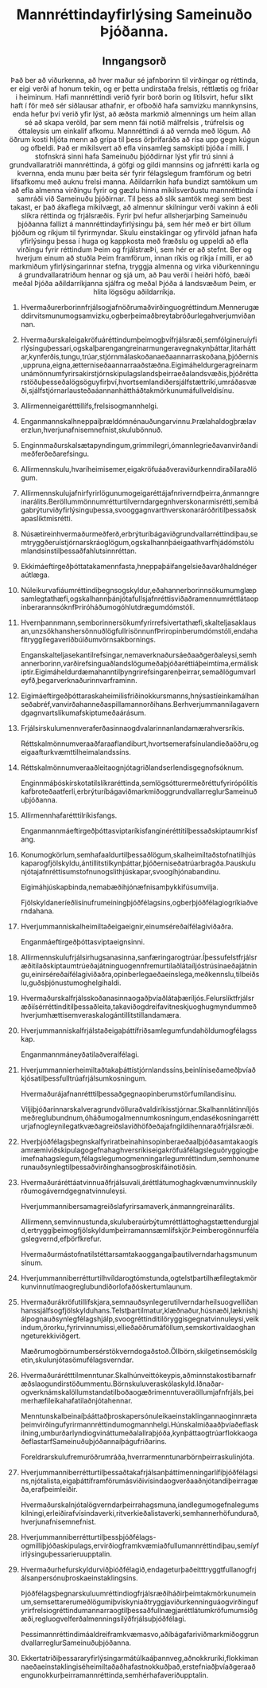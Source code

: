 <h1 align='center'>Mannréttindayfirlýsing Sameinuðo Þjóðanna.</h1>
<h2 align='center'>Inngangsorð</h2>
<p align='center'>Það ber að viðurkenna, að hver maður sé jafnborinn til virðingar og réttinda, er eigi verði af honum tekin, og er þetta undirstaða frelsis, réttlætis og friðar i heiminum.
Hafi mannréttindi verið fyrir borð borin og lítilsvirt, hefur slíkt haft í för með sér siðlausar athafnir, er ofboðið hafa samvizku mannkynsins, enda hefur því verið yfir lýst, að æðsta markmið almennings um heim allan sé að skapa veröld, þar sem menn fái notið málfrelsis , trúfrelsis og óttaleysis um einkalíf afkomu.
Mannréttindi á að vernda með lögum. Að öðrum kosti hljóta menn að grípa til þess örþrifaráðs að rísa upp gegn kúgun og ofbeldi.
Það er mikilsvert að efla vinsamleg samskipti þjóða í milli.
Í stofnskrá sinni hafa Sameinuðu þjóðdirnar lýst yfir trú sinni á grundvallaratriði mannréttinda, á göfgi og gildi mannsins og jafnrétti karla og kvernna, enda munu þær beita sér fyrir félagslegum framförum og betri lífsafkomu með auknu frelsi manna.
Aðildarríkin hafa bundizt samtökum um að efla almenna virðingu fyrir og gæzlu hinna mikilsverðustu mannréttinda í samráði við Sameinuðu þjóðirnar.
Til þess að slík samtök megi sem best takast, er það ákaflega mikilvægt, að almennur skilningur verði vakinn á eðli slíkra réttinda og frjálsræðis.
Fyrir því hefur allsherjarþing Sameinuðu þjóðanna fallizt á mannréttindayfirlýsingu þá, sem hér með er birt öllum þjóðum og ríkjum til fyrirmyndar. Skulu einstaklingar og yfirvöld jafnan hafa yfirlýsingu þessa í huga og kappkosta með fræðslu og uppeldi að efla virðingu fyrir réttindum Þeim og frjálstræÞi, sem hér er að stefnt. Ber og hverjum einum að stuðla Þeim framförum, innan ríkis og ríkja í milli, er að markmiðum yfirlýsingarinnar stefna, tryggja almenna og virka viðurkenningu á grundvallaratriðum hennar og sjá um, að Þau verði í heiðri höfó, bæði meðal Þjóða aðildarríkjanna sjálfra og meðal Þjóða á landsvæðum Þeim, er hlita lögsögu aðildarríkja.</p>
<ol>
  <li>
    <p>Hvermaðurerborinnfrjálsogjafnöðrumaðvirðinguogréttindum.Mennerugæddirvitsmunumogsamvizku,ogberþeimaðbreytabróðurlegahverjumviðannan.</p>
  </li>
  <li>
    <p>Hvermaðurskaleigakröfuáréttindumþeimogþvífrjálsræði,semfólgineruíyfirlýsinguþessari,ogskalþarengangreinarmungeravegnakynþáttar,litarháttar,kynferðis,tungu,trúar,stjórnmálaskoðanaeðaannarraskoðana,þjóðernis,uppruna,eigna,ætterniseðaannarraaðstæðna.Eigimáheldurgeragreinarmunámönnumfyrirsakirstjórnskipulagslandsþeirraeðalandsvæðis,þjóðréttarstöðuþesseðalögsöguyfirþví,hvortsemlandiðersjálfstættríki,umráðasvæði,sjálfstjórnarlausteðaáannanháttháðtakmörkunumáfullveldisínu.</p>
  </li>
  <li>
    <p>Allirmenneigarétttillífs,frelsisogmannhelgi.</p>
  </li>
  <li>
    <p>Enganmannskalhneppaíþrældómnénauðungarvinnu.Þrælahaldogþrælaverzlun,hverjunafnisemnefnist,skulubönnuð.</p>
  </li>
  <li>
    <p>Enginnmaðurskalsætapyndingum,grimmilegri,ómannlegrieðavanvirðandimeðferðeðarefsingu.</p>
  </li>
  <li>
    <p>Allirmennskulu,hvaríheimisemer,eigakröfuáaðveraviðurkenndiraðilaraðlögum.</p>
  </li>
  <li>
    <p>Allirmennskulujafnirfyrirlögunumogeigaréttájafnriverndþeirra,ánmanngreinarálits.Beröllummönnumrétturtilverndargegnhverskonarmisrétti,semíbágabrýturviðyfirlýsinguþessa,svooggagnvarthverskonaráróðritilþessaðskapaslíktmisrétti.</p>
  </li>
  <li>
    <p>Núsætireinhvermaðurmeðferð,erbrýturíbágaviðgrundvallarréttindiþau,semtryggðeruístjórnarskráoglögum,ogskalhannþáeigaathvarfhjádómstólumlandsinstilþessaðfahlutsinnréttan.</p>
  </li>
  <li>
    <p>Ekkimáeftirgeðþóttatakamennfasta,hneppaþáifangelsieðavarðhaldnégeraútlæga.</p>
  </li>
  <li>
    <p>Núleikurvafiáumréttindiþegnsogskyldur,eðahannerborinnsökumumglæpsamlegtathæfi,ogskalhannþánjótafullsjafnréttisviðaðramennumréttlátaopinberarannsóknfÞriróháðumogóhlutdrægumdómstóli.</p>
  </li>
  <li>
    <p>Hvernþannmann,semborinnersökumfyrirrefsivertathæfi,skalteljasaklausan,unzsökhanshersönnuðlögfullrisönnunfÞriropinberumdómstóli,endahafitryggilegaveriðbúiðumvörnsakbornings.</p>
    <p>Enganskalteljasekantilrefsingar,nemaverknaðursáeðaaðgerðaleysi,semhannerborinn,varðirefsinguaðlandslögumeðaþjóðaréttiáþeimtíma,ermáliskiptir.Eigimáheldurdæmahanntilþyngrirefsingarenþeirrar,semaðlögumvarleyfð,þegarverknaðurinnvarframinn.</p>
  </li>
  <li>
    <p>Eigimáeftirgeðþóttaraskaheimilisfriðinokkursmanns,hnýsastíeinkamálhanseðabréf,vanvirðahanneðaspillamannorðihans.Berhverjummannilagaverndgagnvartslíkumafskiptumeðaárásum.</p>
  </li>
  <li>
    <p>Frjálsirskulumennveraferðasinnaogdvalarinnanlandamærahversríkis.</p>
    <p>Réttskalmönnumveraaðfaraaflandiburt,hvortsemerafsínulandieðaöðru,ogeigaafturkvæmttilheimalandssíns.</p>
  </li>
  <li>
    <p>Réttskalmönnumveraaðleitaognjótagriðlandserlendisgegnofsóknum.</p>
    <p>Enginnmáþóskírskotatilslíkraréttinda,semlögsótturermeðréttufyrirópólitískafbroteðaatferli,erbrýturíbágaviðmarkmiðoggrundvallarreglurSameinuðuþjóðanna.</p>
  </li>
  <li>
    <p>Allirmennhafarétttilríkisfangs.</p>
    <p>Enganmannmáeftirgeðþóttasviptaríkisfanginéréttitilþessaðskiptaumríkisfang.</p>
  </li>
  <li>
    <p>Konumogkörlum,semhafaaldurtilþessaðlögum,skalheimiltaðstofnatilhjúskaparogfjölskyldu,ántillitstilkynþáttar,þjóðerniseðatrúarbragða.Þauskulunjótajafnréttisumstofnunogslithjúskapar,svoogíhjónabandinu.</p>
    <p>Eigimáhjúskapbinda,nemabæðihjónæfnisamþykkifúsumvilja.</p>
    <p>Fjölskyldaneríeðlisínufrumeiningþjóðfélagsins,ogberþjóðfélagiogríkiaðverndahana.</p>
  </li>
  <li>
    <p>Hverjummanniskalheimiltaðeigaeignir,einumséreðaífélagiviðaðra.</p>
    <p>Enganmáeftirgeðþóttasviptaeignsinni.</p>
  </li>
  <li>
    <p>Allirmennskulufrjálsirhugsanasinna,sanfæringarogtrúar.Íþessufelstfrjálsræðitilaðskiptaumtrúeðajátninguogennfremurtilaðlátaíljóstrúsínaeðajátningu,einirséreðaífélagiviðaðra,opinberlegaeðaeinslega,meðkennslu,tilbeiðslu,guðsþjónustumoghelgihaldi.</p>
  </li>
  <li>
    <p>Hvermaðurskalfrjálsskoðanasinnaogaðþvíaðlátaþæríljós.Felurslíktfrjálsræðiísérréttinditilþessaðleita,takaviðogdreifavitneskjuoghugmyndummeðhverjumhættisemveraskalogántillitstillandamæra.</p>
  </li>
  <li>
    <p>Hverjummanniskalfrjálstaðeigaþáttífriðsamlegumfundahöldumogfélagsskap.</p>
    <p>Enganmannmáneyðatilaðveraífélagi.</p>
  </li>
  <li>
    <p>Hverjummannierheimiltaðtakaþáttístjórnlandssíns,beinlíniseðameðþvíaðkjósatilþessfulltrúafrjálsumkosningum.</p>
    <p>Hvermaðurájafnanrétttilþessaðgegnaopinberumstörfumílandisínu.</p>
    <p>Viljiþjóðarinnarskalveragrundvölluraðvaldiríkisstjórnar.Skalhannlátinníljósmeðreglubundnum,óháðumogalmennumkosningum,endasékosningarrétturjafnogleynilegatkvæðagreiðslaviðhöfðeðajafngildihennaraðfrjálsræði.</p>
  </li>
  <li>
    <p>Hverþjóðfélagsþegnskalfyriratbeinahinsopinberaeðaalþjóðasamtakaogísamræmiviðskipulagogefnahaghversríkiseigakröfuáfélagsleguöryggiogþeimefnahagslegum,félagslegumogmenningarlegumréttindum,semhonumerunauðsynlegtilþessaðvirðinghansogþroskifáinotiðsin.</p>
  </li>
  <li>
    <p>Hvermaðuráréttáatvinnuaðfrjálsuvali,áréttlátumoghagkvænumvinnuskilyrðumogáverndgegnatvinnuleysi.</p>
    <p>Hverjummannibersamagreiðslafyrirsamaverk,ánmanngreinarálits.</p>
    <p>Allirmenn,semvinnustunda,skuluberaúrbýtumréttláttoghagstættendurgjald,ertryggiþeimogfjölskyldumþeirramannsæmlífskjör.Þeimberogönnurfélagslegvernd,efþörfkrefur.</p>
    <p>Hvermaðurmástofnatilstéttarsamtakaoggangaíþautilverndarhagsmunumsínum.</p>
  </li>
  <li>
    <p>Hverjummanniberrétturtilhvíldarogtómstunda,ogtelstþartilhæfilegtakmörkunvinnutímaogreglubundiðorlofaðóskertumlaunum.</p>
  </li>
  <li>
    <p>Hvermaðurákröfutillífskjara,semnauðsynlegerutilverndarheilsuogvellíðanhanssjálfsogfjölskylduhans.Telstþartilmatur,klæðnaður,húsnæði,læknishjálpognauðsynlegfélagshjálp,svoogréttinditilöryggisgegnatvinnuleysi,veikindum,örorku,fyrirvinnumissi,ellieðaöðrumáföllum,semskortivaldaoghanngeturekkiviðgert.</p>
    <p>Mæðrumogbörnumbersérstökverndogaðstoð.Öllbörn,skilgetinsemóskilgetin,skulunjótasömufélagsverndar.</p>
  </li>
  <li>
    <p>Hvermaðurárétttilmenntunar.Skalhúnveittókeypis,aðminnstakostibarnafræðslaogundirstöðummentu.Börnskuluveraskólaskyld.Iðnaðar-ogverknámskalöllumstandatilboðaogæðrimenntuveraöllumjafnfrjáls,þeimerhæfileikahafatilaðnjótahennar.</p>
    <p>Menntunskalbeinaíþááttaðþroskapersónuleikaeinstaklingannaoginnrætaþeimvirðingufyrirmannréttindumogmannhelgi.Húnskalmiðaaðþvíaðeflaskilning,umburðarlyndiogvináttumeðalallraþjóða,kynþáttaogtrúarflokkaogaðeflastarfSameinuðuþjóðannaíþágufriðarins.</p>
    <p>Foreldrarskulufremuröðrumráða,hverrarmenntunarbörnþeirraskulinjóta.</p>
  </li>
  <li>
    <p>Hverjummanniberrétturtilþessaðtakafrjálsanþáttímenningarlífiþjóðfélagsins,njótalista,eigaþáttíframförumásviðivísindaogverðaaðnjótandiþeirragæða,erafþeimleiðir.</p>
    <p>Hvermaðurskalnjótalögverndarþeirrahagsmuna,íandlegumogefnalegumskilningi,erleiðirafvísindaverki,ritverkieðalistaverki,semhannerhöfundurað,hverjunafnisemnefnist.</p>
  </li>
  <li>
    <p>Hverjummanniberrétturtilþessþjóðfélags-ogmilliþjóðaskipulags,ervirðiogframkvæmiaðfullumannréttindiþau,semíyfirlýsinguþessarieruupptalin.</p>
  </li>
  <li>
    <p>Hvermaðurhefurskyldurviðþióðfélagið,endageturþaðeitttryggtfullanogfrjálsanpersónuþroskaeinstaklingsins.</p>
    <p>Þjóðfélagsþegnarskuluumréttindiogfrjálsræðiháðirþeimtakmörkunumeinum,semsettarerumeðlögumiþvískyniaðtryggjaviðurkenninguáogvirðingufyrirfrelsiogréttindumannarraogtilþessaðfullnægjaréttlátumkröfumumsiðgæði,regluogvelferðalmenningsílýðfrjálsuþjóðfélagi.</p>
    <p>Þessimannréttindimáaldreiframkvæmasvo,aðíbágafariviðmarkmiðoggrundvallarreglurSameinuðuþjóðanna.</p>
  </li>
  <li>
    <p>Ekkertatriðiþessararyfirlýsingarmátúlkaáþannveg,aðnokkruríki,flokkimannaeðaeinstaklingiséheimiltaðaðhafastnokkuðþað,erstefniaðþvíaðgeraaðengunokkurþeirramannréttinda,semhérhafaveriðupptalin.</p>
  </li>
</ol>